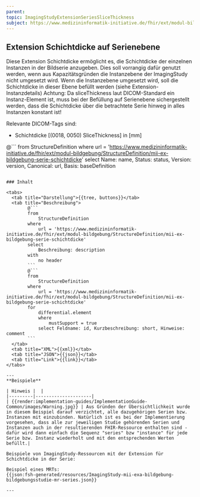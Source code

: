 ```yaml
---
parent:
topic: ImagingStudyExtensionSeriesSliceThickness
subject: https://www.medizininformatik-initiative.de/fhir/ext/modul-bildgebung/StructureDefinition/mii-ex-bildgebung-serie-schichtdicke
---
```


## Extension Schichtdicke auf Serienebene

Diese Extension Schichtdicke ermöglicht es, die Schichtdicke der einzelnen Instanzen in der Bildserie anzugeben. Dies soll vorrangig dafür genutzt werden, wenn aus Kapazitätsgründen die Instanzebene der ImagingStudy nicht umgesetzt wird. Wenn die Instanzebene umgesetzt wird, soll die Schichtdicke in dieser Ebene befüllt werden (siehe Extension-Instanzdetails)
Achtung: Da sliceThickness laut DICOM-Standard ein Instanz-Element ist, muss bei der Befüllung auf Serienebene sichergestellt werden, dass die Schichtdicke über die betrachtete Serie hinweg in alles Instanzen konstant ist!

Relevante DICOM-Tags sind:

- Schichtdicke [(0018, 0050) SliceThickness] in [mm]

@```
from
StructureDefinition
where
url = 'https://www.medizininformatik-initiative.de/fhir/ext/modul-bildgebung/StructureDefinition/mii-ex-bildgebung-serie-schichtdicke'
select
Name: name, Status: status, Version: version, Canonical: url, Basis: baseDefinition

```

### Inhalt

<tabs>
  <tab title="Darstellung">{{tree, buttons}}</tab>
  <tab title="Beschreibung">
        @```
        from
	        StructureDefinition
        where
	        url = 'https://www.medizininformatik-initiative.de/fhir/ext/modul-bildgebung/StructureDefinition/mii-ex-bildgebung-serie-schichtdicke'
        select
	        Beschreibung: description
        with
            no header
        ```
        @```
        from
            StructureDefinition
        where
            url = 'https://www.medizininformatik-initiative.de/fhir/ext/modul-bildgebung/StructureDefinition/mii-ex-bildgebung-serie-schichtdicke'
        for
            differential.element
            where
                mustSupport = true
            select Feldname: id, Kurzbeschreibung: short, Hinweise: comment
        ```
  </tab>
  <tab title="XML">{{xml}}</tab>
  <tab title="JSON">{{json}}</tab>
  <tab title="Link">{{link}}</tab>
</tabs>

---
**Beispiele**

| Hinweis |  |
|---------|---------------------|
| {{render:implementation-guides/ImplementationGuide-Common/images/Warning.jpg}} | Aus Gründen der Übersichtlichkeit wurde in diesem Beispiel darauf verzichtet, alle dazugehörigen Serien bzw. Instanzen mit einzubinden. Natürlich ist es bei der Implementierung vorgesehen, dass alle zur jeweiligen Studie gehörenden Serien und Instanzen auch in der resultierenden FHIR-Ressource enthalten sind - dafür wird dann einfach die Sequenz "series" bzw "instance" für jede Serie bzw. Instanz wiederholt und mit den entsprechenden Werten befüllt.|

Beispiele von ImagingStudy-Ressourcen mit der Extension für Schichtdicke in der Serie:

Beispiel eines MRTs:
{{json:fsh-generated/resources/ImagingStudy-mii-exa-bildgebung-bildgebungsstudie-mr-series.json}}

---

